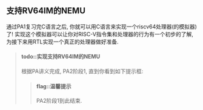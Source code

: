 ## 支持RV64IM的NEMU

通过PA1复习完C语言之后, 你就可以用C语言来实现一个riscv64处理器(的模拟器)了!
实现这个模拟器可以让你对RISC-V指令集和处理器的行为有一个初步的了解,
为接下来用RTL实现一个真正的处理器做好准备.

> #### todo::实现支持RV64IM的NEMU
> 根据PA讲义完成, PA2阶段1, 直到你看到如下提示框:
> > #### flag::温馨提示
> > PA2阶段1到此结束.
